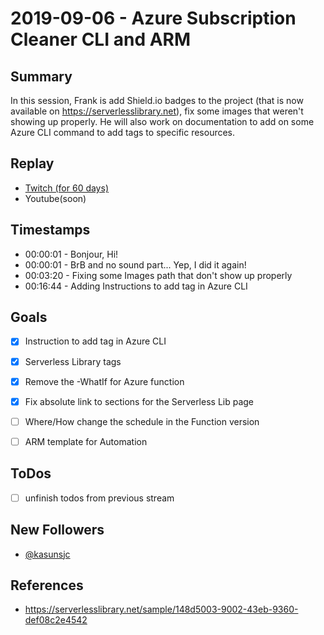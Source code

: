 
# 2019-09-06 - Azure Subscription Cleaner CLI and ARM

Summary
-------

In this session, Frank is add Shield.io badges to the project (that is now available on https://serverlesslibrary.net), fix some images that weren't showing up properly. He will also work on documentation to add on some Azure CLI command to add tags to specific resources.

Replay
------

- [Twitch (for 60 days)](https://www.twitch.tv/videos/477593141)
- Youtube(soon)


Timestamps
--------

- 00:00:01 - Bonjour, Hi!
- 00:00:01 - BrB and no sound part... Yep, I did it again!
- 00:03:20 - Fixing some Images path that don't show up properly 
- 00:16:44 - Adding Instructions to add tag in Azure CLI


Goals
-----

- [X] Instruction to add tag in Azure CLI
- [X] Serverless Library tags
- [X] Remove the -WhatIf for Azure function
- [X] Fix absolute link to sections for the Serverless Lib page
- [ ] Where/How change the schedule in the Function version
- [ ] ARM template for Automation


ToDos
-----
- [ ] unfinish todos from previous stream


New Followers
-------------

- [@kasunsjc](https://www.twitch.tv/kasunsjc)


References
----------

- https://serverlesslibrary.net/sample/148d5003-9002-43eb-9360-def08c2e4542